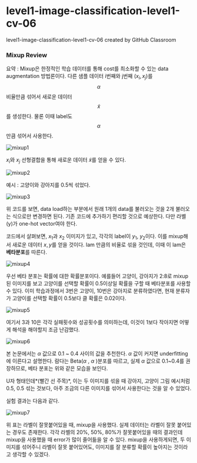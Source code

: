 # level1-image-classification-level1-cv-06
level1-image-classification-level1-cv-06 created by GitHub Classroom

### Mixup Review

요약 : Mixup은 한정적인 학습 데이터를 통해 cost를 최소화할 수 있는 data augmentation 방법론이다. 다른 샘플 데이터 i번째와 j번째 $(x_i, x_j)$를 $$\alpha$$ 비율만큼 섞어서 새로운 데이터 $$\tilde{x}$$ 를 생성한다. 물론 이때 label도 $$\alpha$$ 만큼 섞어서 사용한다. 

![mixup1](https://user-images.githubusercontent.com/44994262/156910562-d8f7d4f6-ef2f-4237-a81f-5182e8709817.png)

$x_i$와 $x_j$ 선형결합을 통해 새로운 데이터 $\tilde{x}$를 얻을 수 있다. 

![mixup2](https://user-images.githubusercontent.com/44994262/156910574-9ad98b88-4ffe-423b-900f-848383cdb16a.png)

예시 : 고양이와 강아지를 0.5씩 섞었다.

![mixup3](https://user-images.githubusercontent.com/44994262/156910583-447246ff-4b64-4bfc-a489-d4ed347a7e1a.png)

위 코드를 보면, data load하는 부분에서 원래 1개의 data를 불러오는 것을 2개 불러오는 식으로만 변경하면 된다. 기존 코드에 추가하기 편리할 것으로 예상한다. 다만 라벨(y)가 one-hot vector여야 한다.

코드에서 살펴보면, $x_1$과 $x_2$ 이미지가 있고, 각각의 label이 $y_1$, $y_2$이다. 이를 mixup해서 새로운 데이터 $x,y$를 얻을 것이다. lam 만큼의 비율로 섞을 것인데, 이때 이 lam은 **베타분포**를 따른다. 

![mixup4](https://user-images.githubusercontent.com/44994262/156910588-19b6e43f-ff51-4f47-bf71-4a818371a391.png)

우선 베타 분포는 확률에 대한 확률분포이다. 예를들어 고양이, 강아지가 2:8로 mixup된 이미지를 보고 고양이를 선택할 확률이 0.5이상일 확률을 구할 때 베타분포를 사용할 수 있다. 
이미 학습과정에서 3번은 고양이, 10번은 강아지로 분류하였다면, 현재 분류자가 고양이를 선택할 확률이 0.5보다 클 확률은 0.02이다. 

![mixup5](https://user-images.githubusercontent.com/44994262/156910596-951228d9-64e7-4d6e-a434-598102283944.png)

여기서 3과 10은 각각 실패횟수와 성공횟수를 의미하는데, 이것이 1보다 작아지면 어떻게 해석을 해야할지 조금 난감했다. 

![mixup6](https://user-images.githubusercontent.com/44994262/156910607-7395f070-9d7e-49d7-8527-fdce07f53a71.png)


본 논문에서는 $\alpha$ 값으로 0.1 ~ 0.4 사이의 값을 추천한다. $\alpha$ 값이 커지면 underfitting에 이른다고 설명한다. 람다는 Beta($\alpha$ , $\alpha$ )분포를 따르고, 실제 $\alpha$ 값으로 0.1~0.4를 권장하므로, 베타 분포는 위와 같은 모습을 보인다. 

U자 형태인데*(빨간 선 주목)*, 이는 두 이미지를 섞을 때 강아지, 고양이 그림 예시처럼 0.5, 0.5 섞는 것보다, 아주 조금의 다른 이미지를 섞어서 사용한다는 것을 알 수 있었다. 

실험 결과는 다음과 같다. 

![mixup7](https://user-images.githubusercontent.com/44994262/156910626-eaf4aaba-c2b6-4995-a8c5-d8f00129b6ea.png)

위 표는 라벨이 잘못붙어있을 때, mixup을 사용했다. 실제 데이터는 라벨이 잘못 붙어있는 경우도 존재한다. 각각 라벨의 20%, 50%, 80%가 잘못붙어있을 때의 결과인데 mixup을 사용했을 때 error가 많이 줄어듦을 알 수 있다. 
mixup을 사용하게되면, 두 이미지를 섞어주니 라벨이 잘못 붙어있어도, 이미지를 잘 분류할 확률이 높아지는 것이라고 생각할 수 있겠다.
